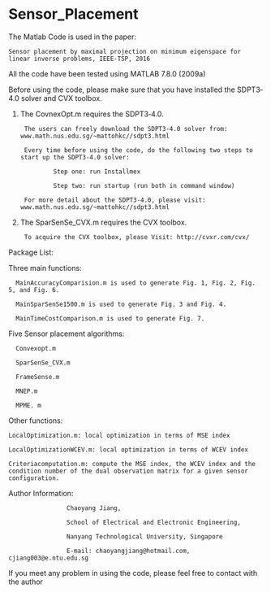 # Sensor_Placement


The Matlab Code is used in the paper: 
    
    Sensor placement by maximal projection on minimum eigenspace for linear inverse problems, IEEE-TSP, 2016


All the code have been tested using MATLAB 7.8.0 (2009a)



Before using the code, please make sure that you have installed the SDPT3‐4.0 solver and CVX toolbox.


1. The CovnexOpt.m requires the SDPT3‐4.0.
    
        The users can freely download the SDPT3‐4.0 solver from: www.math.nus.edu.sg/~mattohkc//sdpt3.html
        
        Every time before using the code, do the following two steps to start up the SDPT3‐4.0 solver:
        
                Step one: run Installmex
            
                Step two: run startup (run both in command window)
        
        For more detail about the SDPT3‐4.0, please visit: www.math.nus.edu.sg/~mattohkc//sdpt3.html


2. The SparSenSe_CVX.m requires the CVX toolbox.

        To acquire the CVX toolbox, please Visit: http://cvxr.com/cvx/



Package List:
  
  Three main functions:
      
      MainAccuracyComparision.m is used to generate Fig. 1, Fig. 2, Fig. 5, and Fig. 6.
      
      MainSparSenSe1500.m is used to generate Fig. 3 and Fig. 4.
      
      MainTimeCostComparison.m is used to generate Fig. 7.
  
  Five Sensor placement algorithms:
      
      Convexopt.m
      
      SparSenSe_CVX.m
      
      FrameSense.m
      
      MNEP.m
      
      MPME. m
      
  Other functions:
    
    LocalOptimization.m: local optimization in terms of MSE index
    
    LocalOptimizationWCEV.m: local optimization in terms of WCEV index
    
    Criteriacomputation.m: compute the MSE index, the WCEV index and the condition number of the dual observation matrix for a given sensor configuration.


Author Information: 

                    Chaoyang Jiang,
                    
                    School of Electrical and Electronic Engineering,
                    
                    Nanyang Technological University, Singapore
                    
                    E‐mail: chaoyangjiang@hotmail.com, cjiang003@e.ntu.edu.sg

If you meet any problem in using the code, please feel free to contact with the author
